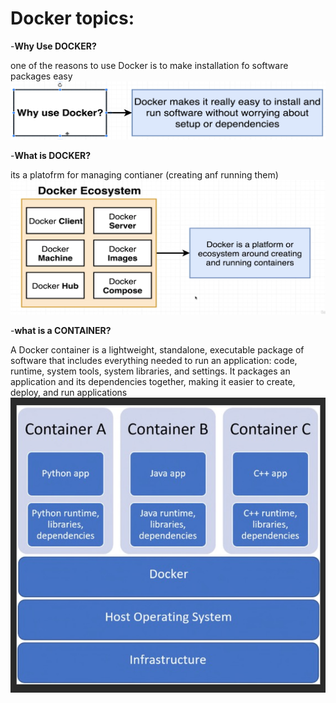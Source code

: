 # Docker topics:

-**Why Use DOCKER?**

one of the reasons to use Docker is to make installation fo software packages easy 
![reason for using docker Image](./images/whyusedocker.png)


-**What is DOCKER?**

its a platofrm for managing contianer (creating anf running them)
![docker platform Image](./images/docker_ecosystem.png )

-**what is a CONTAINER?**

A Docker container is a lightweight, standalone, executable package of software that includes everything needed to run an application: code, runtime, system tools, system libraries, and settings. It packages an application and its dependencies together, making it easier to create, deploy, and run applications
![Containere Image](./images/container.png)